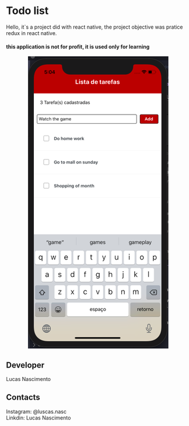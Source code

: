# Todo list

Hello, it`s a project did with react native, the project objective was pratice redux in react native.
  
#### this application is not for profit, it is used only for learning

<center>
<img src="screenshot.png">
</center>


## Developer

Lucas Nascimento

## Contacts

Instagram: @luscas.nasc  
Linkdin: Lucas Nascimento